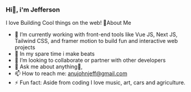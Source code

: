 ### Hi👋, i'm Jefferson
I love Building Cool things on the web! 
🙋‍About Me
- 🔭 I’m currently working with front-end tools like Vue JS, Next JS, Tailwind CSS, and framer motion to build fun and interactive web projects
- 🌱 In my spare time i make beats
- 👯 I’m looking to collaborate or partner with other developers
- 💬 Ask me about anything🌚,
- 📫 How to reach me: anujohnjeff@gmail.com 
- ⚡ Fun fact: Aside from coding I love music, art, cars and agriculture.

